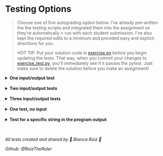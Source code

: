 # Testing Options

> Choose one of five autograding option below. I've already pre-written the the testing scripts and integrated them into the assignment so they're automatically > run with each student submission. I've also kept the required edits to a minimum and provided easy and explicit directions for you.
>
> HOT TIP: Put your solution code in [exercise.py](../src/exercise.py) before you begin updating the tests. That way, when you commit your changes to [exercise_test.py](../tests/test_exercise.py), you'll immediately see if it passes the pytest. Just make sure to delete the solution before you make an assignment!


<details>
  <summary><b>One input/output test</b></summary>

> This test will execute your student's program once. You supply the input and expected output. It captures the program output in it's entirety.

```Python
import pytest
import src.exercise

inp_1 = []
out_1 = []

# run the test function for each input/output pair
@pytest.mark.parametrize("test_input, expected", [(inp_1, out_1)])
def test_capture_stdout(capsys, test_input, expected):
    
    # Load the test input for the program execution:
    def mock_input(s):
        return test_input.pop(0)
    src.exercise.input = mock_input
    
    # Execute the student program, and capture the output (print statements):
    src.exercise.main()
    out, err = capsys.readouterr()

    # Reformat program output as a list of strings.
    # Each line of output will be a list element, excluding blank newlines.
    out = out.strip().split('\n')
    out = [i for i in out if i]

    # Test the actual program output against the anticipated program output:
    assert out == expected
```
Paste the code above into [exercise_test.py](../tests/test_exercise.py), then update the following:

- The input (```inp_1```) should be a list of string(s):
    - Exclude any ```input()``` function prompts.
    - Exclude newline characters (```\n```).
    
- The output (```out_1```) should be a list of string(s):
    - Each string in the list should correspond to a complete line of output on the console.
    - Exclude any ```input()``` function prompts (only include ```print()``` function output)
    - Exclude newline characters and blank lines (```\n```).
    
- Example:
  ```Python
   4 inp_1 = ['1']
   5 out_1 = ['1 plus 1 is 2', '1 plus 2 is 3', '1 plus 3 is 4']
  ```

</details>


<br>
<details>
  <summary><b>Two input/output tests</b></summary>

> This test will execute your student's program twice. You supply the input and expected output for each execution. It captures the program output in it's entirety.

```Python
import pytest
import src.exercise

inp_1 = []
out_1 = []

inp_2 = []
out_2 = []

# run the test function for each input/output pair
@pytest.mark.parametrize("test_input, expected", [(inp_1, out_1), (inp_2, out_2)])
def test_capture_stdout(capsys, test_input, expected):
    
    # Load the test input for the program execution:
    def mock_input(s):
        return test_input.pop(0)
    src.exercise.input = mock_input
    
    # Execute the student program, and capture the output (print statements):
    src.exercise.main()
    out, err = capsys.readouterr()

    # Reformat program output as a list of strings.
    # Each line of output will be a list element, excluding blank newlines.
    out = out.strip().split('\n')
    out = [i for i in out if i]

    # Test the actual program output against the anticipated program output:
    assert out == expected
```
Paste the code above into [exercise_test.py](../tests/test_exercise.py), then update the following:

- The inputs (```inp_1```, ```inp_2```) should be lists of string(s):
    - Exclude any ```input()``` function prompts.
    - Exclude newline characters (```\n```).
    
- The outputs (```out_1```, ```out_2```) should be lists of string(s):
    - Each string in the list should correspond to a complete line of output on the console.
    - Exclude any ```input()``` function prompts (only include ```print()``` function output)
    - Exclude newline characters and blank lines (```\n```).
    
- Example:
  ```Python
   4 inp_1 = ['1']
   5 out_1 = ['1 plus 1 is 2', '1 plus 2 is 3', '1 plus 3 is 4']
  ```
</details>

<br>

<details>
  <summary><b>Three input/output tests</b></summary>

> This test will execute your student's program three times. You supply the input and expected output for each execution. It captures the program output in it's entirety. 

```Python
import pytest
import src.exercise

inp_1 = []
out_1 = []

inp_2 = []
out_2 = []

inp_3 = []
out_3 = []

# run the test function for each input/output pair
@pytest.mark.parametrize("test_input, expected", [(inp_1, out_1), (inp_2, out_2), (inp_3, out_3)])
def test_capture_stdout(capsys, test_input, expected):
    
    # Load the test input for the program execution:
    def mock_input(s):
        return test_input.pop(0)
    src.exercise.input = mock_input
    
    # Execute the student program, and capture the output (print statements):
    src.exercise.main()
    out, err = capsys.readouterr()

    # Reformat program output as a list of strings.
    # Each line of output will be a list element, excluding blank newlines.
    out = out.strip().split('\n')
    out = [i for i in out if i]

    # Test the actual program output against the anticipated program output:
    assert out == expected
```
Paste the code above into [exercise_test.py](../tests/test_exercise.py), then update the following:

- The inputs (```inp_1```, ```inp_2```, ```inp_3```) should be lists of string(s):
    - Exclude any ```input()``` function prompts.
    - Exclude newline characters (```\n```).
    
- The outputs (```out_1```, ```out_2```, ```out_3```) should be lists of string(s):
    - Each string in the list should correspond to a complete line of output on the console.
    - Exclude any ```input()``` function prompts (only include ```print()``` function output)
    - Exclude newline characters and blank lines (```\n```).
    
- Example:
  ```Python
   4 inp_1 = ['1']
   5 out_1 = ['1 plus 1 is 2', '1 plus 2 is 3', '1 plus 3 is 4']
  ```

</details>

<br>
<details>
  <summary><b>One test, no input</b></summary>

> This test will execute your student's program once. You supply the expected output. It captures the program output in it's entirety. 

```Python
import pytest
import src.exercise

inp_1 = []
out_1 = []

# run the test function for each input/output pair
@pytest.mark.parametrize("test_input, expected", [(inp_1, out_1)])
def test_capture_stdout(capsys, test_input, expected):
    
    # Load the test input for the program execution:
    def mock_input(s):
        return test_input.pop(0)
    src.exercise.input = mock_input
    
    # Execute the student program, and capture the output (print statements):
    src.exercise.main()
    out, err = capsys.readouterr()

    # Reformat program output as a list of strings.
    # Each line of output will be a list element, excluding blank newlines.
    out = out.strip().split('\n')
    out = [i for i in out if i]

    # Test the actual program output against the anticipated program output:
    assert out == expected
```
Paste the code above into [exercise_test.py](../tests/test_exercise.py), then update the following:

- The input (```inp_1```) should remain an empty list.
    
- The output (```out_1```) should be a list of string(s):
    - Each string in the list should correspond to a complete line of output on the console.
    - Exclude any ```input()``` function prompts (only include ```print()``` function output)
    - Exclude newline characters and blank lines (```\n```).
    
- Example:
  ```Python
   4 inp_1 = []
   5 out_1 = ['1 plus 1 is 2', '1 plus 2 is 3', '1 plus 3 is 4']
  ```

</details>

<br>
<details>
  <summary><b>Test for a specific string in the program output</b></summary>

> This test will execute your student's program twice. You supply the inputs and the test strings. The test captures the program output in it's entirety. Then it tests if the given string is in the program output.
    
```Python
import pytest
import src.exercise

inp_1 = []
out_1 = []

inp_2 = []
out_2 = []

# run the test function for each input/output pair
@pytest.mark.parametrize("test_input, expected", [(inp_1, out_1), (inp_2, out_2)])
def test_capture_stdout(capsys, test_input, expected):
    
    # Load the test input for the program execution:
    def mock_input(s):
        return test_input.pop(0)
    src.exercise.input = mock_input
    
    # Execute the student program, and capture the output (print statements):
    src.exercise.main()
    out, err = capsys.readouterr()

    # Test the actual program output against the anticipated program output:
    assert expected in out
```
Paste the code above into [exercise_test.py](../tests/test_exercise.py), then update the following:

- The inputs (```inp_1```, ```inp_2```) should be lists of string(s):
    - Exclude any ```input()``` function prompts.
    - Exclude newline characters (```\n```).
    
- The outputs (```out_1```, ```out_2```) should be the test strings:
    - They should be a single string, enclosed in quotes.
    
- Example:
  ```Python
   4 inp_1 = ['1']
   5 out_1 = 'One'
  ```

  <br>
</details>
<br><br>

*All tests created and shared by :purple_heart: Bianca Ruiz :purple_heart:*

*Github: @RuizTheRuler*
